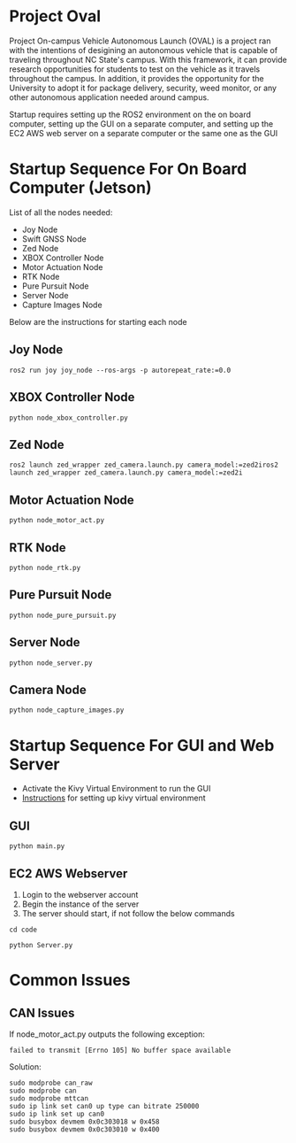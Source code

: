 # Project Oval

Project On-campus Vehicle Autonomous Launch (OVAL) is a project ran with the intentions of desigining an autonomous vehicle that is capable of traveling throughout NC State's campus. With this framework, it can provide research opportunities for students to test on the vehicle as it travels throughout the campus. In addition, it provides the opportunity for the University to adopt it for package delivery, security, weed monitor, or any other autonomous application needed around campus.

Startup requires setting up the ROS2 environment on the on board computer, setting up the GUI on a separate computer, and setting up the EC2 AWS web server on a separate computer or the same one as the GUI

# Startup Sequence For On Board Computer (Jetson)

List of all the nodes needed:
- Joy Node
- Swift GNSS Node
- Zed Node
- XBOX Controller Node
- Motor Actuation Node
- RTK Node
- Pure Pursuit Node
- Server Node
- Capture Images Node

Below are the instructions for starting each node

## Joy Node
```shell
ros2 run joy joy_node --ros-args -p autorepeat_rate:=0.0
```

## XBOX Controller Node
```shell
python node_xbox_controller.py
```

## Zed Node
```shell
ros2 launch zed_wrapper zed_camera.launch.py camera_model:=zed2iros2 launch zed_wrapper zed_camera.launch.py camera_model:=zed2i
```

## Motor Actuation Node
```shell
python node_motor_act.py
```

## RTK Node
```shell
python node_rtk.py
```

## Pure Pursuit Node
```shell
python node_pure_pursuit.py
```

## Server Node
```shell
python node_server.py
```

## Camera Node
```shell
python node_capture_images.py
```

# Startup Sequence For GUI and Web Server

- Activate the Kivy Virtual Environment to run the GUI
- [Instructions](https://kivy.org/doc/stable-2.0.0/gettingstarted/installation.html) for setting up kivy virtual environment

## GUI
```shell
python main.py
```

## EC2 AWS Webserver
1. Login to the webserver account
2. Begin the instance of the server
3. The server should start, if not follow the below commands

```shell
cd code
```
```shell
python Server.py
```

# Common Issues

## CAN Issues
If node_motor_act.py outputs the following exception:
```shell
failed to transmit [Errno 105] No buffer space available
```
Solution:
```shell
sudo modprobe can_raw
sudo modprobe can
sudo modprobe mttcan
sudo ip link set can0 up type can bitrate 250000
sudo ip link set up can0
sudo busybox devmem 0x0c303018 w 0x458
sudo busybox devmem 0x0c303010 w 0x400
```

